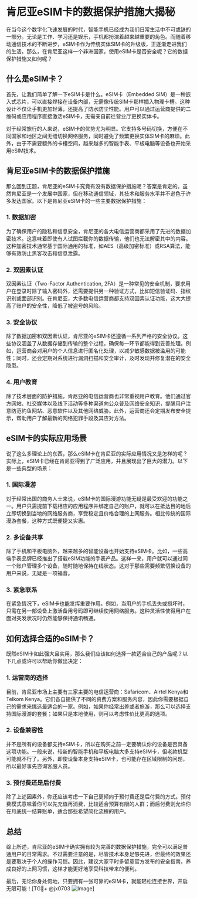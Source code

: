 # 肯尼亚eSIM卡的数据保护措施大揭秘

在当今这个数字化飞速发展的时代，智能手机已经成为我们日常生活中不可或缺的一部分。无论是工作、学习还是娱乐，手机都扮演着越来越重要的角色。而随着移动通信技术的不断进步，eSIM卡作为传统实体SIM卡的升级版，正逐渐走进我们的生活。那么，在肯尼亚这样一个非洲国家，使用eSIM卡是否安全呢？它的数据保护措施又如何呢？

## 什么是eSIM卡？

首先，让我们简单了解一下eSIM卡是什么。eSIM卡（Embedded SIM）是一种嵌入式芯片，可以直接焊接在设备内部，无需像传统SIM卡那样插入物理卡槽。这种设计不仅让手机更加轻薄，还提高了防水防尘性能。用户可以通过运营商提供的二维码或应用程序直接激活eSIM卡，无需亲自前往营业厅更换实体卡。

对于经常旅行的人来说，eSIM卡的优势尤为明显。它支持多号码切换，方便在不同国家和地区之间无缝切换网络服务，同时避免了频繁更换实体SIM卡的麻烦。此外，由于不需要额外的卡槽空间，越来越多的智能手表、平板电脑等设备也开始采用eSIM技术。

## 肯尼亚eSIM卡的数据保护措施

那么回到正题，肯尼亚的eSIM卡究竟有没有数据保护措施呢？答案是肯定的。虽然肯尼亚是一个发展中国家，但在移动通信领域，其技术和服务水平并不逊色于许多发达国家。以下是肯尼亚eSIM卡的一些主要数据保护措施：

### 1. 数据加密

为了确保用户的隐私和信息安全，肯尼亚的各大电信运营商都采用了先进的数据加密技术。这意味着即使有人试图拦截你的数据传输，他们也无法解密其中的内容。这种加密技术通常基于国际通用的标准，如AES（高级加密标准）或RSA算法，能够有效防止黑客攻击和信息泄露。

### 2. 双因素认证

双因素认证（Two-Factor Authentication, 2FA）是一种常见的安全机制，要求用户在登录时除了输入密码外，还需要提供另一种验证方式，比如短信验证码、指纹识别或面部识别。在肯尼亚，大多数电信运营商都支持双因素认证功能，这大大提高了账户的安全性，降低了被盗号的风险。

### 3. 安全协议

除了数据加密和双因素认证，肯尼亚的eSIM卡还遵循一系列严格的安全协议。这些协议涵盖了从数据存储到传输的整个过程，确保每一环节都能得到妥善处理。例如，运营商会对用户的个人信息进行匿名化处理，以减少敏感数据被滥用的可能性；同时，还会定期对系统进行漏洞扫描和安全审计，及时发现并修复潜在的安全隐患。

### 4. 用户教育

除了技术层面的防护措施，肯尼亚的电信运营商也非常重视用户教育。他们通过官方网站、社交媒体以及线下活动等多种渠道向公众普及网络安全知识，提醒用户注意防范钓鱼网站、恶意软件以及其他网络威胁。此外，运营商还会定期发布安全提示，帮助用户了解最新的网络犯罪手段及其应对方法。

## eSIM卡的实际应用场景

说了这么多理论上的东西，那么eSIM卡在肯尼亚的实际应用情况又是怎样的呢？实际上，eSIM卡已经在肯尼亚得到了广泛应用，并且展现出了巨大的潜力。以下是一些典型的场景：

### 1. 国际漫游

对于经常出国的商务人士来说，eSIM卡的国际漫游功能无疑是最受欢迎的功能之一。用户只需提前下载相应的应用程序并绑定自己的账户，就可以在抵达目的地后立即切换到当地的网络服务商，享受稳定且价格合理的上网服务。相比传统的国际漫游套餐，这种方式既便捷又实惠。

### 2. 多设备共享

除了手机和平板电脑外，越来越多的智能设备也开始支持eSIM卡。比如，一些高端手表品牌已经推出了搭载eSIM功能的手表产品。这样一来，用户就可以通过同一个账户管理多个设备，随时随地保持在线状态。这对于那些需要频繁切换设备的用户来说，无疑是一项福音。

### 3. 紧急联系

在紧急情况下，eSIM卡也能发挥重要作用。例如，当用户的手机丢失或损坏时，只需在另一部设备上激活备用号码即可继续使用网络服务。这种灵活性使得用户在面对突发状况时仍然能够保持通讯畅通。

## 如何选择合适的eSIM卡？

既然eSIM卡如此强大且实用，那么我们应该如何选择一款适合自己的产品呢？以下几点或许可以帮助你做出决定：

### 1. 运营商的选择

目前，肯尼亚市场上主要有三家主要的电信运营商：Safaricom、Airtel Kenya和Telkom Kenya。它们各自提供了不同的资费方案和服务内容，因此你需要根据自己的需求来挑选最适合的一家。例如，如果你经常出差或者旅游，那么可以选择支持国际漫游的套餐；如果只是本地使用，则可以考虑性价比更高的选项。

### 2. 设备兼容性

并不是所有的设备都支持eSIM卡，所以在购买之前一定要确认你的设备是否具备这项功能。一般来说，较新的智能手机和平板电脑大多支持eSIM卡，但老款机型可能就不行了。另外，即使设备本身支持eSIM卡，也可能存在区域限制的问题，所以最好事先咨询客服人员。

### 3. 预付费还是后付费

除了上述因素外，你还应该考虑一下自己更倾向于预付费还是后付费的方式。预付费模式意味着你可以先充值再消费，比较适合预算有限的人群；而后付费则允许你在月底统一结算账单，适合那些希望简化流程的用户。

## 总结

综上所述，肯尼亚的eSIM卡确实拥有较为完善的数据保护措施，完全可以满足普通用户的日常需求。不过需要注意的是，尽管技术本身足够先进，但最终的效果还是要取决于个人的操作习惯。因此，建议大家平时多留意官方发布的安全指南，养成良好的上网习惯，这样才能更好地享受科技带来的便利。

最后，无论你身处何地，只要拥有一张可靠的eSIM卡，就能轻松连接世界，开启无限可能！[TG💪+ @jx0703 ![Image](https://github.com/user-attachments/assets/dbca1d08-cadb-493c-b0ec-ad6f7a83f270)]